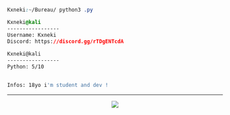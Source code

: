 ```css
Kxneki:~/Bureau/ python3 .py

Kxneki@kali
-----------------
Username: Kxneki
Discord: https://discord.gg/rTDgENTcdA
  
Kxneki@kali
-----------------
Python: 5/10


Infos: 18yo i'm student and dev !

```
-----
<p align="center">
	<img src="photo profila  mettre^^"/>
<!-- 	<br>
	<img src="https://github-readme-streak-stats.herokuapp.com/?user=deusweb&theme=dark&hide_border=true">
	<br>
	<img src="https://github-readme-stats.vercel.app/api?username=deusweb&include_all_commits=true&show_icons=true&hide_border=true&hide_title=true&count_private=true&theme=dark">
	<br>
	<img src="https://github-readme-stats.vercel.app/api/top-langs/?username=deusweb&layout=compact&count_private=true&langs_count=8&hide_border=true&theme=dark"> -->
</p>


